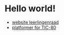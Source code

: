 # Hello world!
- [website leerlingenraad](/msvosleerlingenraad)
- [platformer for TIC-80](https://gitlab.com/draxaris1010/platformer)
